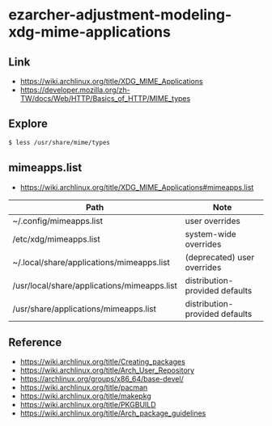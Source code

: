 
# ezarcher-adjustment-modeling-xdg-mime-applications


## Link

* https://wiki.archlinux.org/title/XDG_MIME_Applications
* https://developer.mozilla.org/zh-TW/docs/Web/HTTP/Basics_of_HTTP/MIME_types


## Explore

``` sh
$ less /usr/share/mime/types
```

## mimeapps.list

* https://wiki.archlinux.org/title/XDG_MIME_Applications#mimeapps.list

| Path | Note |
| --- | --- |
| ~/.config/mimeapps.list | user overrides |
| /etc/xdg/mimeapps.list | system-wide overrides |
| ~/.local/share/applications/mimeapps.list | (deprecated) user overrides |
| /usr/local/share/applications/mimeapps.list  | distribution-provided defaults |
| /usr/share/applications/mimeapps.list  | distribution-provided defaults |


## Reference

* https://wiki.archlinux.org/title/Creating_packages
* https://wiki.archlinux.org/title/Arch_User_Repository
* https://archlinux.org/groups/x86_64/base-devel/
* https://wiki.archlinux.org/title/pacman
* https://wiki.archlinux.org/title/makepkg
* https://wiki.archlinux.org/title/PKGBUILD
* https://wiki.archlinux.org/title/Arch_package_guidelines
